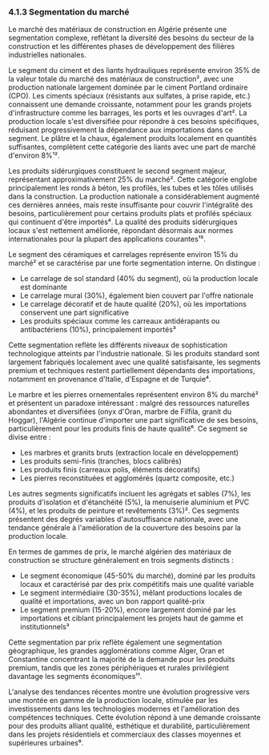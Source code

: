 ### 4.1.3 Segmentation du marché

Le marché des matériaux de construction en Algérie présente une segmentation complexe, reflétant la diversité des besoins du secteur de la construction et les différentes phases de développement des filières industrielles nationales.

Le segment du ciment et des liants hydrauliques représente environ 35% de la valeur totale du marché des matériaux de construction², avec une production nationale largement dominée par le ciment Portland ordinaire (CPO). Les ciments spéciaux (résistants aux sulfates, à prise rapide, etc.) connaissent une demande croissante, notamment pour les grands projets d'infrastructure comme les barrages, les ports et les ouvrages d'art². La production locale s'est diversifiée pour répondre à ces besoins spécifiques, réduisant progressivement la dépendance aux importations dans ce segment. Le plâtre et la chaux, également produits localement en quantités suffisantes, complètent cette catégorie des liants avec une part de marché d'environ 8%¹².

Les produits sidérurgiques constituent le second segment majeur, représentant approximativement 25% du marché². Cette catégorie englobe principalement les ronds à béton, les profilés, les tubes et les tôles utilisés dans la construction. La production nationale a considérablement augmenté ces dernières années, mais reste insuffisante pour couvrir l'intégralité des besoins, particulièrement pour certains produits plats et profilés spéciaux qui continuent d'être importés⁴. La qualité des produits sidérurgiques locaux s'est nettement améliorée, répondant désormais aux normes internationales pour la plupart des applications courantes¹⁵.

Le segment des céramiques et carrelages représente environ 15% du marché² et se caractérise par une forte segmentation interne. On distingue :
- Le carrelage de sol standard (40% du segment), où la production locale est dominante
- Le carrelage mural (30%), également bien couvert par l'offre nationale
- Le carrelage décoratif et de haute qualité (20%), où les importations conservent une part significative
- Les produits spéciaux comme les carreaux antidérapants ou antibactériens (10%), principalement importés³

Cette segmentation reflète les différents niveaux de sophistication technologique atteints par l'industrie nationale. Si les produits standard sont largement fabriqués localement avec une qualité satisfaisante, les segments premium et techniques restent partiellement dépendants des importations, notamment en provenance d'Italie, d'Espagne et de Turquie⁴.

Le marbre et les pierres ornementales représentent environ 8% du marché² et présentent un paradoxe intéressant : malgré des ressources naturelles abondantes et diversifiées (onyx d'Oran, marbre de Filfila, granit du Hoggar), l'Algérie continue d'importer une part significative de ses besoins, particulièrement pour les produits finis de haute qualité⁶. Ce segment se divise entre :
- Les marbres et granits bruts (extraction locale en développement)
- Les produits semi-finis (tranches, blocs calibrés)
- Les produits finis (carreaux polis, éléments décoratifs)
- Les pierres reconstituées et agglomérés (quartz composite, etc.)

Les autres segments significatifs incluent les agrégats et sables (7%), les produits d'isolation et d'étanchéité (5%), la menuiserie aluminium et PVC (4%), et les produits de peinture et revêtements (3%)². Ces segments présentent des degrés variables d'autosuffisance nationale, avec une tendance générale à l'amélioration de la couverture des besoins par la production locale.

En termes de gammes de prix, le marché algérien des matériaux de construction se structure généralement en trois segments distincts :
- Le segment économique (45-50% du marché), dominé par les produits locaux et caractérisé par des prix compétitifs mais une qualité variable
- Le segment intermédiaire (30-35%), mêlant productions locales de qualité et importations, avec un bon rapport qualité-prix
- Le segment premium (15-20%), encore largement dominé par les importations et ciblant principalement les projets haut de gamme et institutionnels³

Cette segmentation par prix reflète également une segmentation géographique, les grandes agglomérations comme Alger, Oran et Constantine concentrant la majorité de la demande pour les produits premium, tandis que les zones périphériques et rurales privilégient davantage les segments économiques¹¹.

L'analyse des tendances récentes montre une évolution progressive vers une montée en gamme de la production locale, stimulée par les investissements dans les technologies modernes et l'amélioration des compétences techniques. Cette évolution répond à une demande croissante pour des produits alliant qualité, esthétique et durabilité, particulièrement dans les projets résidentiels et commerciaux des classes moyennes et supérieures urbaines⁸.
